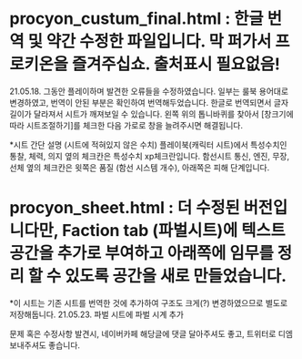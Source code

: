 # procyon_custum_final.html : 한글 번역 및 약간 수정한 파일입니다. 막 퍼가서 프로키온을 즐겨주십쇼. 출처표시 필요없음!

21.05.18. 그동안 플레이하며 발견한 오류들을 수정하였습니다. 일부는 룰북 용어대로 변경하였고, 번역이 안된 부분은 확인하여 번역해두었습니다.
한글로 번역되면서 글자 길이가 달라져서 시트가 깨져보일 수 있습니다. 왼쪽 위의 톱니바퀴를 찾아서 [창크기에 따라 시트조절하기]를 체크한 다음 가로로 창을 늘려주시면 해결됩니다.

*시트 간단 설명 (시트에 적혀있지 않은 수치)
플레이북(캐릭터 시트)에서 특성수치인 통찰, 체력, 의지 옆의 체크칸은 특성수치 xp체크란입니다.
함선시트 통신, 엔진, 무장, 선체 옆의 체크칸은 윗쪽은 품질 (함선 시스템 개수), 아래쪽은 피해 단계입니다.

# procyon_sheet.html : 더 수정된 버전입니다만, Faction tab (파벌시트)에 텍스트 공간을 추가로 부여하고 아래쪽에 임무를 정리 할 수 있도록 공간을 새로 만들었습니다.
*이 시트는 기존 시트를 번역한 것에 추가하여 구조도 크게(?) 변경하였으므로 별도로 저장해둡니다. 
21.05.23. 파벌 시트에 파벌 시계 추가

문제 혹은 수정사항 발견시, 네이버카페 해당글에 댓글 달아주셔도 좋고, 트위터로 디엠 보내주셔도 좋습니다.
